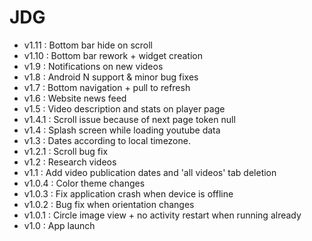 JDG
=====

* v1.11 : Bottom bar hide on scroll
* v1.10 : Bottom bar rework + widget creation
* v1.9 : Notifications on new videos
* v1.8 : Android N support & minor bug fixes
* v1.7 : Bottom navigation + pull to refresh
* v1.6 : Website news feed
* v1.5 : Video description and stats on player page
* v1.4.1 : Scroll issue because of next page token null
* v1.4 : Splash screen while loading youtube data
* v1.3 : Dates according to local timezone.
* v1.2.1 : Scroll bug fix
* v1.2 : Research videos
* v1.1 : Add video publication dates and 'all videos' tab deletion
* v1.0.4 : Color theme changes
* v1.0.3 : Fix application crash when device is offline
* v1.0.2 : Bug fix when orientation changes
* v1.0.1 : Circle image view + no activity restart when running already
* v1.0 : App launch